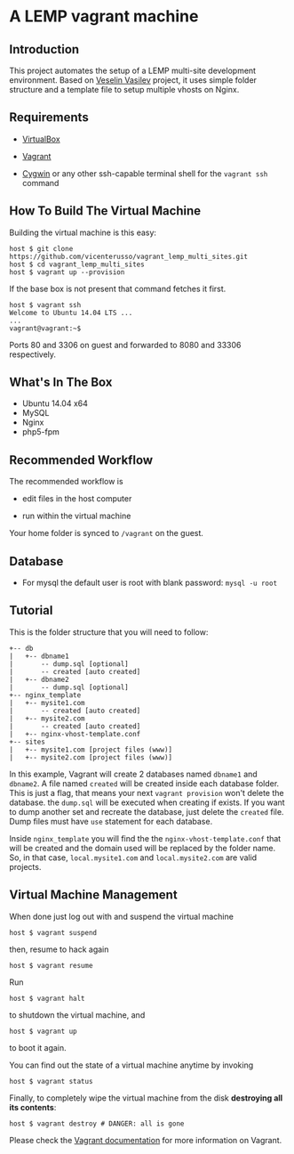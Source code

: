 # A LEMP vagrant machine

## Introduction

This project automates the setup of a LEMP multi-site development environment. Based on [Veselin Vasilev](https://github.com/vesselinv/vagrant-lemp) project, it uses simple folder structure and a template file to setup multiple vhosts on Nginx.

## Requirements

* [VirtualBox](https://www.virtualbox.org)

* [Vagrant](http://vagrantup.com)

* [Cygwin](https://www.cygwin.com/) or any other ssh-capable terminal shell for the `vagrant ssh` command

## How To Build The Virtual Machine

Building the virtual machine is this easy:

    host $ git clone https://github.com/vicenterusso/vagrant_lemp_multi_sites.git
    host $ cd vagrant_lemp_multi_sites
    host $ vagrant up --provision

If the base box is not present that command fetches it first.

    host $ vagrant ssh
    Welcome to Ubuntu 14.04 LTS ...
    ...
    vagrant@vagrant:~$

Ports 80 and 3306 on guest and forwarded to 8080 and 33306 respectively.

## What's In The Box

* Ubuntu 14.04 x64
* MySQL
* Nginx
* php5-fpm

## Recommended Workflow

The recommended workflow is

* edit files in the host computer

* run within the virtual machine

Your home folder is synced to `/vagrant` on the guest.

## Database
* For mysql the default user is root with blank password: `mysql -u root`

## Tutorial

This is the folder structure that you will need to follow: 

```
+-- db
|   +-- dbname1
|       -- dump.sql [optional]
|       -- created [auto created]
|   +-- dbname2
|       -- dump.sql [optional]
+-- nginx_template
|   +-- mysite1.com
|       -- created [auto created]
|   +-- mysite2.com
|       -- created [auto created]
|   +-- nginx-vhost-template.conf
+-- sites
|   +-- mysite1.com [project files (www)]
|   +-- mysite2.com [project files (www)]
```

In this example, Vagrant will create 2 databases named `dbname1` and `dbname2`. A file named `created` will be created inside each database folder. This is just a flag, that means your next `vagrant provision` won't delete the database. the `dump.sql` will be executed when creating if exists. If you want to dump another set and recreate the database, just delete the `created` file. Dump files must have `use` statement for each database.

Inside `nginx_template` you will find the the `nginx-vhost-template.conf` that will be created and the domain used will be replaced by the folder name. So, in that case, `local.mysite1.com` and `local.mysite2.com` are valid projects.

## Virtual Machine Management

When done just log out with and suspend the virtual machine

    host $ vagrant suspend

then, resume to hack again

    host $ vagrant resume

Run

    host $ vagrant halt

to shutdown the virtual machine, and

    host $ vagrant up

to boot it again.

You can find out the state of a virtual machine anytime by invoking

    host $ vagrant status

Finally, to completely wipe the virtual machine from the disk **destroying all its contents**:

    host $ vagrant destroy # DANGER: all is gone

Please check the [Vagrant documentation](http://docs.vagrantup.com/v2/) for more information on Vagrant.
